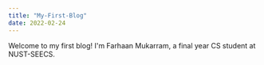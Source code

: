 ```yaml
---
title: "My-First-Blog"
date: 2022-02-24
---
```


Welcome to my first blog! I'm Farhaan Mukarram, a final year CS student at NUST-SEECS.
